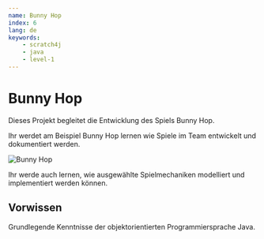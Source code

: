 ```yaml
---
name: Bunny Hop
index: 6
lang: de
keywords: 
    - scratch4j
    - java
    - level-1
---
```


# Bunny Hop

Dieses Projekt begleitet die Entwicklung des Spiels Bunny Hop.

Ihr werdet am Beispiel Bunny Hop lernen wie Spiele im Team entwickelt und dokumentiert werden.

![Bunny Hop](/images/bunny-hop/frame60.png "Bunny Hop")

Ihr werde auch lernen, wie ausgewählte Spielmechaniken modelliert und implementiert werden können.

## Vorwissen

Grundlegende Kenntnisse der objektorientierten Programmiersprache Java.